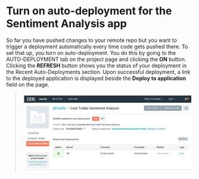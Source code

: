# Turn on auto-deployment for the Sentiment Analysis app
So far you have pushed changes to your remote repo but you want to trigger a deployment automatically every time code gets pushed there. 
To set that up, you turn on auto-deployment. You do this by going to the AUTO-DEPLOYMENT tab on the project page 
and clicking the **ON** button. Clicking the **REFRESH** button shows you the status of your deployment in the Recent Auto-Deployments section. 
Upon successful deployment, a link to the deployed application is displayed beside the **Deploy to application** field on the page.

>	![IBM DevOps Services turn auto deploy on page](../images/guidejhwebide/jazzhubturnautodeployonsentimentapp.jpg)
